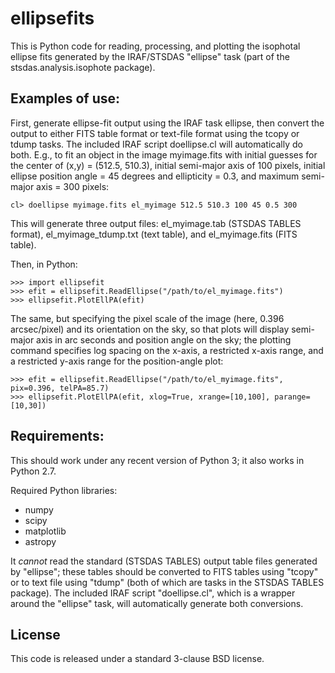 # ellipsefits

This is Python code for reading, processing, and plotting the isophotal
ellipse fits generated by the IRAF/STSDAS "ellipse" task (part of the
stsdas.analysis.isophote package).

## Examples of use:

First, generate ellipse-fit output using the IRAF task ellipse, then convert
the output to either FITS table format or text-file format using the
tcopy or tdump tasks. The included IRAF script doellipse.cl will automatically
do both. E.g., to fit an object in the image myimage.fits with initial guesses
for the center of (x,y) = (512.5, 510.3), initial semi-major axis of 100 pixels,
initial ellipse position angle = 45 degrees and ellipticity = 0.3, and
maximum semi-major axis = 300 pixels:

    cl> doellipse myimage.fits el_myimage 512.5 510.3 100 45 0.5 300

This will generate three output files: el\_myimage.tab (STSDAS TABLES format),
el\_myimage\_tdump.txt (text table), and el\_myimage.fits (FITS table).

Then, in Python:

    >>> import ellipsefit
    >>> efit = ellipsefit.ReadEllipse("/path/to/el_myimage.fits")
    >>> ellipsefit.PlotEllPA(efit)

The same, but specifying the pixel scale of the image (here, 0.396
arcsec/pixel) and its orientation on the sky, so that plots will display
semi-major axis in arc seconds and position angle on the sky; the plotting
command specifies log spacing on the x-axis, a restricted x-axis range,
and a restricted y-axis range for the position-angle plot:

    >>> efit = ellipsefit.ReadEllipse("/path/to/el_myimage.fits", pix=0.396, telPA=85.7)
    >>> ellipsefit.PlotEllPA(efit, xlog=True, xrange=[10,100], parange=[10,30])



## Requirements:
This should work under any recent version of Python 3; it also works
in Python 2.7.

Required Python libraries:

   * numpy
   * scipy
   * matplotlib
   * astropy


It *cannot* read the standard (STSDAS TABLES) output table files generated by
"ellipse"; these tables should be converted to FITS tables using "tcopy" or to
text file using "tdump" (both of which are tasks in the STSDAS TABLES package).
The included IRAF script "doellipse.cl", which is a wrapper around the "ellipse" task,
will automatically generate both conversions.

## License

This code is released under a standard 3-clause BSD license.
